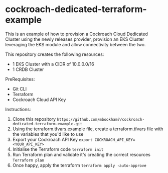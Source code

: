 # cockroach-dedicated-terraform-example

This is an example of how to provision a Cockroach Cloud Dedicated Cluster using the newly releases provider, provision an EKS Cluster leveraging the EKS module and allow connectivity between the two.

This repository creates the following resources:
* 1 EKS Cluster with a CIDR of 10.0.0.0/16
* 1 CRDB Cluster

PreRequisites:
* Git CLI
* Terraform
* Cockroach Cloud API Key

Instructions:

1. Clone this repository
```https://github.com/mbookham7/cockroach-dedicated-terraform-example.git```
2. Using the terraform.tfvars.example file, create a terraform.tfvars file with the variables that you'd like to use
3. Export your Cockroach API Key
```export COCKROACH_API_KEY=<YOUR_API_KEY>```
4. Initialise the Terraform code
```terraform init```
5. Run Terraform plan and validate it's creating the correct resources
```Terraform plan```
6. Once happy, apply the terraform
```terraform apply -auto-approve```